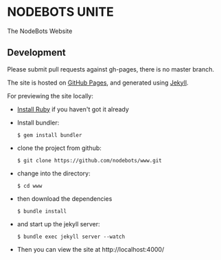 NODEBOTS UNITE
===

The NodeBots Website

Development
---

Please submit pull requests against gh-pages, there is no master branch.

The site is hosted on [GitHub Pages](https://pages.github.com/), and generated using [Jekyll](http://jekyllrb.com/).

For previewing the site locally:

- [Install Ruby](https://www.ruby-lang.org/en/installation/) if you haven't got it already
- Install bundler:

  `$ gem install bundler`
- clone the project from github:

  `$ git clone https://github.com/nodebots/www.git`
- change into the directory:

  `$ cd www`
- then download the dependencies

  `$ bundle install`

- and start up the jekyll server:

  `$ bundle exec jekyll server --watch`

- Then you can view the site at http://localhost:4000/
